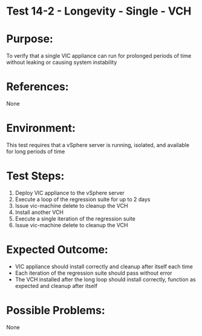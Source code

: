 Test 14-2 - Longevity - Single - VCH
=======

# Purpose:
To verify that a single VIC appliance can run for prolonged periods of time without leaking or causing system instability

# References:
None

# Environment:
This test requires that a vSphere server is running, isolated, and available for long periods of time

# Test Steps:
1. Deploy VIC appliance to the vSphere server
2. Execute a loop of the regression suite for up to 2 days
3. Issue vic-machine delete to cleanup the VCH
4. Install another VCH
5. Execute a single iteration of the regression suite
6. Issue vic-machine delete to cleanup the VCH

# Expected Outcome:
* VIC appliance should install correctly and cleanup after itself each time
* Each iteration of the regression suite should pass without error
* The VCH installed after the long loop should install correctly, function as expected and cleanup after itself

# Possible Problems:
None
